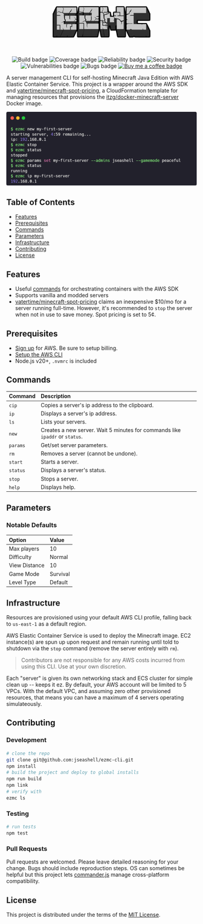 <p align="center" style="background: url(public/mc-dirt-banner.webp); padding: 2rem">
  <img src="./public/logo-sm.png" width="260" alt="EZMC Logo" />
</p>

<p align="center">
    <img src="https://github.com/jseashell/ezmc-cli/actions/workflows/build.yml/badge.svg" alt="Build badge"/>
    <img src="https://sonarcloud.io/api/project_badges/measure?project=jseashell_ezmc-cli&metric=coverage" alt="Coverage badge" />
    <img src="https://sonarcloud.io/api/project_badges/measure?project=jseashell_ezmc-cli&metric=reliability_rating" alt="Reliability badge" />
    <img src="https://sonarcloud.io/api/project_badges/measure?project=jseashell_ezmc-cli&metric=security_rating" alt="Security badge" />
    <img src="https://sonarcloud.io/api/project_badges/measure?project=jseashell_ezmc-cli&metric=vulnerabilities" alt="Vulnerabilities badge" />
    <img src="https://sonarcloud.io/api/project_badges/measure?project=jseashell_ezmc-cli&metric=bugs" alt="Bugs badge" />
    <a href="https://www.buymeacoffee.com/jseashell" aria-label="Buy me a coffee">
      <img src="https://img.shields.io/badge/Donate-Buy%20me%20a%20coffee-orange.svg" alt="Buy me a coffee badge" />
    </a>
</p>

A server management CLI for self-hosting Minecraft Java Edition with AWS Elastic Container Service. This project is a wrapper around the AWS SDK and [vatertime/minecraft-spot-pricing](https://github.com/vatertime/minecraft-spot-pricing), a CloudFormation template for managing resources that provisions the [itzg/docker-minecraft-server](https://github.com/itzg/docker-minecraft-server) Docker image.

<p align="center">
    <img src="./public/terminal.png" alt="Example"/>
</p>

## Table of Contents

- [Features](#features)
- [Prerequisites](#prerequisites)
- [Commands](#commands)
- [Parameters](#parameters)
- [Infrastructure](#infrastructure)
- [Contributing](#contributing)
- [License](#license)

## Features

- Useful [commands](#commands) for orchestrating containers with the AWS SDK
- Supports vanilla and modded servers
- [vatertime/minecraft-spot-pricing](https://github.com/vatertime/minecraft-spot-pricing) claims an inexpensive $10/mo for a server running full-time. However, it's recommended to `stop` the server when not in use to save money. Spot pricing is set to 5¢.

## Prerequisites

- [Sign up](https://aws.amazon.com/free) for AWS. Be sure to setup billing.
- [Setup the AWS CLI](https://docs.aws.amazon.com/cli/latest/userguide/cli-chap-getting-started.html)
- Node.js v20+, `.nvmrc` is included

## Commands

| Command  | Description                                                                  |
| :------- | :--------------------------------------------------------------------------- |
| `cip`    | Copies a server's ip address to the clipboard.                               |
| `ip`     | Displays a server's ip address.                                              |
| `ls`     | Lists your servers.                                                          |
| `new`    | Creates a new server. Wait 5 minutes for commands like `ipaddr` or `status`. |
| `params` | Get/set server parameters.                                                   |
| `rm`     | Removes a server (cannot be undone).                                         |
| `start`  | Starts a server.                                                             |
| `status` | Displays a server's status.                                                  |
| `stop`   | Stops a server.                                                              |
| `help`   | Displays help.                                                               |

## Parameters

### Notable Defaults

| Option        | Value    |
| :------------ | :------- |
| Max players   | 10       |
| Difficulty    | Normal   |
| View Distance | 10       |
| Game Mode     | Survival |
| Level Type    | Default  |

## Infrastructure

Resources are provisioned using your default AWS CLI profile, falling back to `us-east-1` as a default region.

AWS Elastic Container Service is used to deploy the Minecraft image. EC2 instance(s) are spun up upon request and remain running until told to shutdown via the `stop` command (remove the server entirely with `rm`).

> Contributors are not responsible for any AWS costs incurred from using this CLI. Use at your own discretion.

Each "server" is given its own networking stack and ECS cluster for simple clean up -- keeps it ez. By default, your AWS account will be limited to 5 VPCs. With the default VPC, and assuming zero other provisioned resources, that means you can have a maximum of 4 servers operating simulateously.

## Contributing

### Development

```sh
# clone the repo
git clone git@github.com:jseashell/ezmc-cli.git
npm install
# build the project and deploy to global installs
npm run build
npm link
# verify with
ezmc ls
```

### Testing

```sh
# run tests
npm test
```

### Pull Requests

Pull requests are welcomed. Please leave detailed reasoning for your change. Bugs should include reproduction steps. OS can sometimes be helpful but this project lets [commander.js](https://github.com/tj/commander.js) manage cross-platform compatibility.

## License

This project is distributed under the terms of the [MIT License](./LICENSE).

